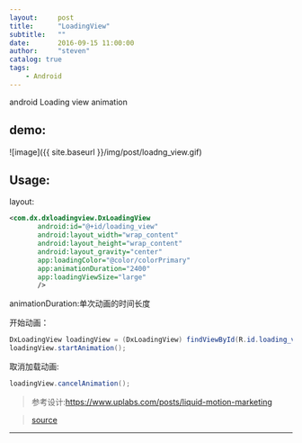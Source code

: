 ```yaml
---
layout:     post
title:      "LoadingView"
subtitle:   ""
date:       2016-09-15 11:00:00
author:     "steven"
catalog: true
tags:
    - Android
---
```


android Loading view animation

demo:
---

![image]({{ site.baseurl }}/img/post/loadng_view.gif)

Usage:
---
layout:


```xml
<com.dx.dxloadingview.DxLoadingView
       android:id="@+id/loading_view"
       android:layout_width="wrap_content"
       android:layout_height="wrap_content"
       android:layout_gravity="center"
       app:loadingColor="@color/colorPrimary"
       app:animationDuration="2400"
       app:loadingViewSize="large"
       />
```
animationDuration:单次动画的时间长度

开始动画：

```java
DxLoadingView loadingView = (DxLoadingView) findViewById(R.id.loading_view);
loadingView.startAnimation();
```

取消加载动画:

```java
loadingView.cancelAnimation();
```


>参考设计:https://www.uplabs.com/posts/liquid-motion-marketing



>[source](https://github.com/StevenDXC/DxLoadingView)
---
